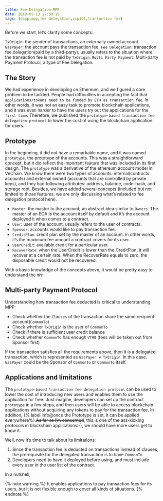 ```yaml
---
title: Fee Delegation-MPP
date: 2019-08-13 17:50:15
tags: [dapp,mpp,fee delegation,vip191,transaction fee]
---
```


Before we start, let’s clarify some concepts:

`TxOrigin`: the sender of transactions, an externally owned account.
`GasPayer`: the account pays the transaction fee.
`Fee Delegation`: transaction fee delegation(paid by a third-party), usually refers to the situation where the transaction fee is not paid by `TxOrigin`.
`Multi Party Payment`: Multi-party Payment Protocol, a type of Fee Delegation.

## The Story

We had experience in developing on Ethereum, and we figured a core problem to be tackled. People had difficulties in accepting the fact that `applications/tokens need to be funded by ETH as transaction fee`. In other words, it was not an easy task to promote blockchain applications, and it was even harder to have the users try out the applications for the `first time`. Therefore, we published the `prototype-based transaction fee delegation protocol` to lower the cost of using the blockchain application for users.

<!-- more -->

## Prototype

In the beginning, it did not have a remarkable name, and it was named `prototype`, the prototype of the accounts. This was a straightforward concept, but it did reflect the important feature that was included in its first design. The `prototype` was a derivative of the ethereum account model in VeChain. We know there were two types of accounts: internal(contracts accounts) and external owned (accounts that are controlled by private keys), and they had following attributes: address, balance, code-hash, and storage root. Besides, we have added several concepts (included but not limited to those features, we are only discussing what’s related to fee delegation protocol here).

+ `Master`: the master to the account; an abstract idea similar to `Owners`. The master of an EOA is the account itself by default and it’s the account deployed it when comes to a contract.
+ `User`: user of the account, usually refers to the user of contracts.
+ `Sponsor`: accounts would like to pay transaction fee.
+ `CreditPlan`: credit plan set by the master of an account. In other words, it’s the maximum fee amount a contract covers for its user.
+ `UserCredit`: available credit for a particular user.
+ `RecoverRate`: when the UserCredit is lower than the CreditPlan, it will recover at a certain rate. When the RecoverRate equals to zero, the disposable credit would not be recovered.

With a basic knowledge of the concepts above, it would be pretty easy to understand the `MPP`.

## Multi-party Payment Protocol

Understanding how transaction fee deducted is critical to understanding MPP:

+ Check whether the `Clauses` of the transaction share the same recipient account(`CommonTo`)
+ Check whether `TxOrigin` is the user of `CommonTo`
+ Check if there is sufficient user credit balance 
+ Check whether `CommonTo` has enough `VTHO` (fees will be taken out from Sponsor first)

If the transaction satisfies all the requirements above, then it is a delegated transaction, which is represented as `GasPayer ≠ TxOrigin`. In this case, `GasPayer` could be the Sponsor of `CommonTo` or `CommonTo` itself.

## Applications and limitations

The `prototype-based transaction fee delegation protocol` can be used to lower the cost of introducing new users and enables them to use the application for free. Just imagine, developers can set up the contract `prototype` in a few steps, and then users will be able to access blockchain applications without acquiring any tokens to pay for the transaction fee. In addition, {% label info@once the Prototype is set, it can be applied everywhere%}.~~As far as I’m concerned~~, this is one of the ass-kicking protocols in blockchain applications:-), we should have more users get to know it.

Well, now it’s time to talk about its limitations:

1. Since the transaction fee is deducted on transactions instead of clauses, the prerequisite for the delegated transaction is to have `CommonTo`.
2. Developers need to have it deployed before using, and must include every user in the user list of the contract.

In a nutshell,

{% note warning %}
It enables applications to pay transaction fees for its users, but it is not flexible enough to cover all kinds of situations.
{% endnote %}
